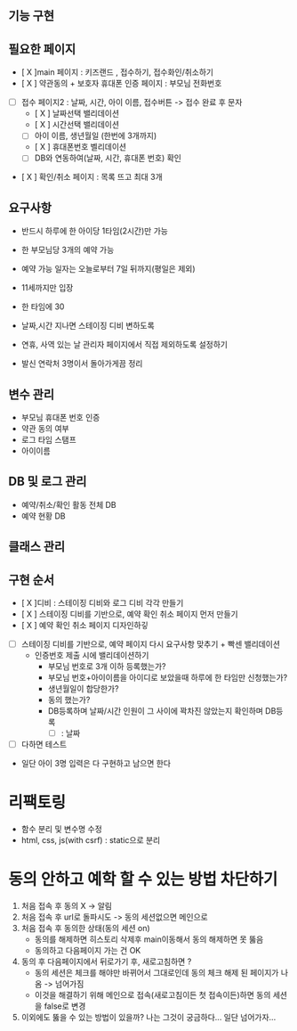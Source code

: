 ## 기능 구현




## 필요한 페이지
- [ X ]main 페이지 : 키즈랜드 , 접수하기, 접수화인/취소하기
- [ X ] 약관동의 + 보호자 휴대폰 인증 페이지 : 부모님 전화번호
- [  ] 접수 페이지2 : 날짜, 시간, 아이 이름, 접수버튼 -> 접수 완료 후 문자
    - [ X ] 날짜선택 밸리데이션 
    - [ X ] 시간선택 밸리데이션
    - [  ] 아이 이름, 생년월일 (한번에 3개까지)
    - [ X ] 휴대폰번호 벨리데이션
    - [  ] DB와 연동하여(날짜, 시간, 휴대폰 번호) 확인
- [ X ] 확인/취소 페이지 : 목록 뜨고 최대 3개

## 요구사항
- 반드시 하루에 한 아이당 1타임(2시간)만 가능
- 한 부모님당 3개의 예약 가능
- 예약 가능 일자는 오늘로부터 7일 뒤까지(평일은 제외)
- 11세까지만 입장
- 한 타임에 30

- 날짜,시간 지나면 스테이징 디비 변하도록
- 연휴, 사역 있는 날 관리자 페이지에서 직접 제외하도록 설정하기
- 발신 연락처 3명이서 돌아가게끔 정리

## 변수 관리
- 부모님 휴대폰 번호 인증
- 약관 동의 여부
- 로그 타임 스탬프
- 아이이름


## DB 및 로그 관리
- 예약/취소/확인 활동 전체 DB
- 예약 현황 DB



## 클래스 관리 



## 구현 순서
  - [ X ]디비 : 스테이징 디비와 로그 디비 각각 만들기
  - [ X ] 스테이징 디비를 기반으로, 예약 확인 취소 페이지 먼저 만들기
  - [ X ] 예약 확인 취소 페이지 디자인하깋
  - [  ] 스테이징 디비를 기반으로, 예약 페이지 다시 요구사항 맞추기 + 빡센 밸리데이션
    - 인증번호 제출 시에 밸리데이션하기
      - 부모님 번호로 3개 이하 등록했는가?
      - 부모님 번호+아이이름을 아이디로 보았을때 하루에 한 타임만 신청했는가?
      - 생년월일이 합당한가?
      - 동의 했는가?
      - DB등록하며 날짜/시간 인원이 그 사이에 꽉차진 않았는지 확인하며 DB등록
        - [  ] : 날짜
  - [  ] 다하면 테스트 
  - 일단 아이 3명 입력은 다 구현하고 남으면 한다

# 리팩토링
- 함수 분리 및 변수명 수정
- html, css, js(with csrf) : static으로 분리 

# 동의 안하고 예학 할 수 있는 방법 차단하기
1. 처음 접속 후 동의 X -> 알림
2. 처음 접속 후 url로 돌파시도 -> 동의 세션없으면 메인으로
3. 처음 접속 후 동의한 상태(동의 세션 on)
   - 동의를 해제하면 히스토리 삭제후 main이동해서 동의 해제하면 못 뚫음
   - 동의하고 다음페이지 가는 건 OK
4. 동의 후 다음페이지에서 뒤로가기 후, 새로고침하면 ?
   - 동의 세션은 체크를 해야만 바뀌어서 그대로인데 동의 체크 해제 된 페이지가 나옴 -> 넘어가짐 
   - 이것을 해결하기 위해 메인으로 접속(새로고침이든 첫 접속이든)하면 동의 세션을 false로 변경 
5. 이외에도 뚫을 수 있는 방법이 있을까? 나는 그것이 궁금하다... 일단 넘어가자...
  